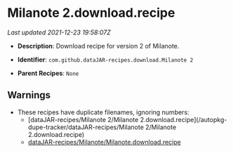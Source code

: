 # Milanote 2.download.recipe

_Last updated 2021-12-23 19:58:07Z_

- **Description**: Download recipe for version 2 of Milanote.

- **Identifier**: `com.github.dataJAR-recipes.download.Milanote 2`

- **Parent Recipes**: `None`

## Warnings

- These recipes have duplicate filenames, ignoring numbers:
    - [dataJAR-recipes/Milanote 2/Milanote 2.download.recipe](/autopkg-dupe-tracker/dataJAR-recipes/Milanote 2/Milanote 2.download.recipe)
    - [dataJAR-recipes/Milanote/Milanote.download.recipe](/autopkg-dupe-tracker/dataJAR-recipes/Milanote/Milanote.download.recipe)